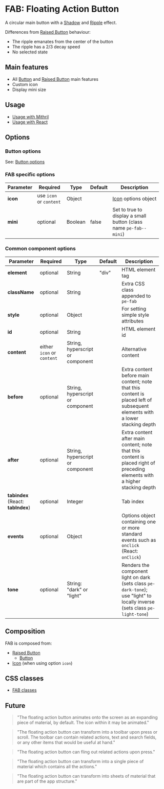 # FAB: Floating Action Button

A circular main button with a [Shadow](shadow.md) and [Ripple](ripple.md) effect.

Differences from [Raised Button](raised-button.md) behaviour:

* The ripple emanates from the center of the button
* The ripple has a 2/3 decay speed
* No selected state


## Main features

* All [Button](button.md) and [Raised Button](raised-button.md) main features
* Custom icon
* Display mini size


## Usage

* [Usage with Mithril](mithril/fab.md)
* [Usage with React](react/fab.md)



## Options

### Button options

See: [Button options](Button.md#options)

### FAB specific options

| **Parameter** |  **Required** | **Type** | **Default** | **Description** |
| ------------- | -------------- | -------- | ----------- | --------------- |
| **icon**      | use `icon` or `content` | Object |  | [Icon](Icon.md) options object |
| **mini**      | optional | Boolean | false | Set to true to display a small button (class name `pe-fab--mini`) |

### Common component options

| **Parameter** |  **Required** | **Type** | **Default** | **Description** |
| ------------- | -------------- | -------- | ----------- | --------------- |
| **element**   | optional | String | "div" | HTML element tag |
| **className** | optional | String |       | Extra CSS class appended to `pe-fab` |
| **style**     | optional | Object |       | For setting simple style attributes |
| **id**        | optional | String |       | HTML element id |
| **content**   | either `icon` or `content` | String, hyperscript or component |  | Alternative content |
| **before**    | optional | String, hyperscript or component | | Extra content before main content; note that this content is placed left of subsequent elements with a lower stacking depth |
| **after**     | optional | String, hyperscript or component | | Extra content after main content; note that this content is placed right of preceding elements with a higher stacking depth |
| **tabindex** (React: **tabIndex**)  | optional | Integer | | Tab index |
| **events**    | optional | Object | | Options object containing one or more standard events such as `onclick` (React: `onClick`) |
| **tone**      | optional       | String: "dark" or "light" |  | Renders the component light on dark (sets class `pe-dark-tone`); use "light" to locally inverse (sets class `pe-light-tone`) |


## Composition

FAB is composed from:

* [Raised Button](raised-button.md)
  * [Button](button.md)
* [Icon](icon.md) (when using option `icon`)


## CSS classes

* [FAB classes](../../packages/polythene-css-classes/fab.js)


## Future

> "The floating action button animates onto the screen as an expanding piece of material, by default. The icon within it may be animated."

> "The floating action button can transform into a toolbar upon press or scroll. The toolbar can contain related actions, text and search fields, or any other items that would be useful at hand."

> "The floating action button can fling out related actions upon press."

> "The floating action button can transform into a single piece of material which contains all the actions."

> "The floating action button can transform into sheets of material that are part of the app structure."


